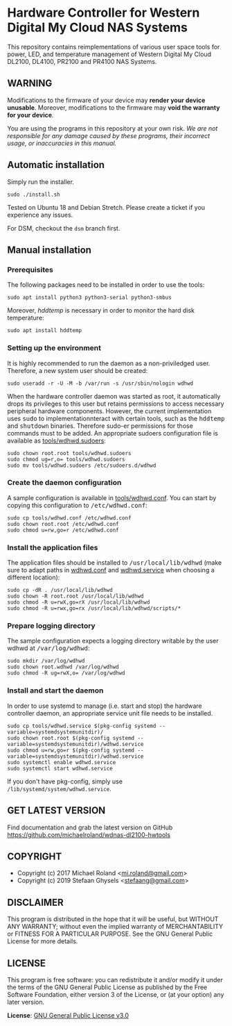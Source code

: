 # Hardware Controller for Western Digital My Cloud NAS Systems

This repository contains reimplementations of various user space tools for power,
LED, and temperature management of Western Digital My Cloud DL2100, DL4100, PR2100 and PR4100 NAS Systems.

## WARNING

Modifications to the firmware of your device may **render your device unusable**.
Moreover, modifications to the firmware may **void the warranty for your device**.

You are using the programs in this repository at your own risk. _We are not
responsible for any damage caused by these programs, their incorrect usage, or
inaccuracies in this manual._

## Automatic installation

Simply run the installer.

    sudo ./install.sh
    
Tested on Ubuntu 18 and Debian Stretch. Please create a ticket if you experience any issues.

For DSM, checkout the `dsm` branch first.

## Manual installation

### Prerequisites

The following packages need to be installed in order to use the tools:

    sudo apt install python3 python3-serial python3-smbus

Moreover, _hddtemp_ is necessary in order to monitor the hard disk temperature:

    sudo apt install hddtemp

### Setting up the environment

It is highly recommended to run the daemon as a non-priviledged user. Therefore, a
new system user should be created:

    sudo useradd -r -U -M -b /var/run -s /usr/sbin/nologin wdhwd

When the hardware controller daemon was started as root, it automatically drops its
privileges to this user but retains permissions to access necessary peripheral
hardware components. However, the current implementation uses <samp>sudo</samp> to
implementationnteract with certain tools, such as the <samp>hddtemp</samp> and
<samp>shutdown</samp> binaries. Therefore sudo-er permissions for those commands
must to be added. An appropriate sudoers configuration file is available as
[tools/wdhwd.sudoers](tools/wdhwd.sudoers):

    sudo chown root.root tools/wdhwd.sudoers
    sudo chmod ug=r,o= tools/wdhwd.sudoers
    sudo mv tools/wdhwd.sudoers /etc/sudoers.d/wdhwd

### Create the daemon configuration

A sample configuration is available in [tools/wdhwd.conf](tools/wdhwd.conf). You can
start by copying this configuration to <samp>/etc/wdhwd.conf</samp>:

    sudo cp tools/wdhwd.conf /etc/wdhwd.conf
    sudo chown root.root /etc/wdhwd.conf
    sudo chmod u=rw,go=r /etc/wdhwd.conf

### Install the application files

The application files should be installed to <samp>/usr/local/lib/wdhwd</samp> (make
sure to adapt paths in [wdhwd.conf](tools/wdhwd.conf) and [wdhwd.service](tools/wdhwd.service)
when choosing a different location):

    sudo cp -dR . /usr/local/lib/wdhwd
    sudo chown -R root.root /usr/local/lib/wdhwd
    sudo chmod -R u=rwX,go=rX /usr/local/lib/wdhwd
    sudo chmod -R u=rwx,go=rx /usr/local/lib/wdhwd/scripts/*

### Prepare logging directory

The sample configuration expects a logging directory writable by the user wdhwd at
<samp>/var/log/wdhwd</samp>:

    sudo mkdir /var/log/wdhwd
    sudo chown root.wdhwd /var/log/wdhwd
    sudo chmod -R ug=rwX,o= /var/log/wdhwd

### Install and start the daemon

In order to use systemd to manage (i.e. start and stop) the hardware controller
daemon, an appropriate service unit file needs to be installed.

    sudo cp tools/wdhwd.service $(pkg-config systemd --variable=systemdsystemunitdir)/
    sudo chown root.root $(pkg-config systemd --variable=systemdsystemunitdir)/wdhwd.service
    sudo chmod u=rw,go=r $(pkg-config systemd --variable=systemdsystemunitdir)/wdhwd.service
    sudo systemctl enable wdhwd.service
    sudo systemctl start wdhwd.service

If you don't have pkg-config, simply use `/lib/systemd/system/wdhwd.service`.

## GET LATEST VERSION

Find documentation and grab the latest version on GitHub
<https://github.com/michaelroland/wdnas-dl2100-hwtools>

## COPYRIGHT

- Copyright (c) 2017 Michael Roland <<mi.roland@gmail.com>>
- Copyright (c) 2019 Stefaan Ghysels <<stefaang@gmail.com>>

## DISCLAIMER

This program is distributed in the hope that it will be useful,
but WITHOUT ANY WARRANTY; without even the implied warranty of
MERCHANTABILITY or FITNESS FOR A PARTICULAR PURPOSE. See the
GNU General Public License for more details.

## LICENSE

This program is free software: you can redistribute it and/or modify
it under the terms of the GNU General Public License as published by
the Free Software Foundation, either version 3 of the License, or
(at your option) any later version.

**License**: [GNU General Public License v3.0](https://www.gnu.org/licenses/gpl-3.0.txt)
